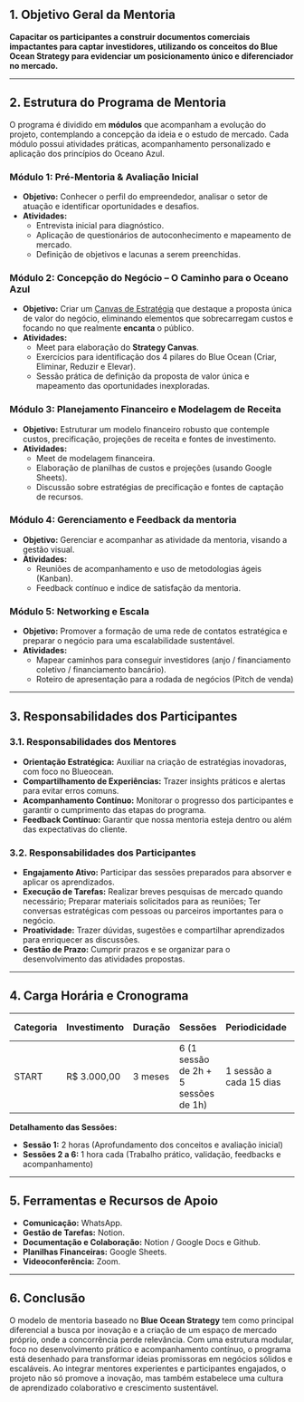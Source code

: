 ## 1. Objetivo Geral da Mentoria

**Capacitar os participantes a construir documentos comerciais impactantes para captar investidores,
utilizando os conceitos do Blue Ocean Strategy para evidenciar um posicionamento único e diferenciador no mercado.**

---

## 2. Estrutura do Programa de Mentoria

O programa é dividido em **módulos** que acompanham a evolução do projeto, contemplando a concepção da ideia e o estudo de mercado.
Cada módulo possui atividades práticas, acompanhamento personalizado e aplicação dos princípios do Oceano Azul.

### Módulo 1: Pré-Mentoria & Avaliação Inicial

- **Objetivo:** Conhecer o perfil do empreendedor, analisar o setor de atuação e identificar oportunidades e desafios.
- **Atividades:**
  - Entrevista inicial para diagnóstico.
  - Aplicação de questionários de autoconhecimento e mapeamento de mercado.
  - Definição de objetivos e lacunas a serem preenchidas.

### Módulo 2: Concepção do Negócio – O Caminho para o Oceano Azul

- **Objetivo:** Criar um [Canvas de Estratégia](https://www.blueoceanstrategy.com/tools/strategy-canvas/) que destaque a proposta única de valor do negócio,
  eliminando elementos que sobrecarregam custos e focando no que realmente **encanta** o público.
- **Atividades:**
  - Meet para elaboração do **Strategy Canvas**.
  - Exercícios para identificação dos 4 pilares do Blue Ocean (Criar, Eliminar, Reduzir e Elevar).
  - Sessão prática de definição da proposta de valor única e mapeamento das oportunidades inexploradas.

### Módulo 3: Planejamento Financeiro e Modelagem de Receita

- **Objetivo:** Estruturar um modelo financeiro robusto que contemple custos, precificação, projeções de receita e fontes de investimento.
- **Atividades:**
  - Meet de modelagem financeira.
  - Elaboração de planilhas de custos e projeções (usando Google Sheets).
  - Discussão sobre estratégias de precificação e fontes de captação de recursos.

### Módulo 4: Gerenciamento e Feedback da mentoria

- **Objetivo:** Gerenciar e acompanhar as atividade da mentoria, visando a gestão visual.
- **Atividades:**
  - Reuniões de acompanhamento e uso de metodologias ágeis (Kanban).
  - Feedback contínuo e indice de satisfação da mentoria.

### Módulo 5: Networking e Escala

- **Objetivo:** Promover a formação de uma rede de contatos estratégica e preparar o negócio para uma escalabilidade sustentável.
- **Atividades:**
  - Mapear caminhos para conseguir investidores (anjo / financiamento coletivo / financiamento bancário).
  - Roteiro de apresentação para a rodada de negócios (Pitch de venda)

---

## 3. Responsabilidades dos Participantes

### 3.1. Responsabilidades dos Mentores

- **Orientação Estratégica:** Auxiliar na criação de estratégias inovadoras, com foco no Blueocean.
- **Compartilhamento de Experiências:** Trazer insights práticos e alertas para evitar erros comuns.
- **Acompanhamento Contínuo:** Monitorar o progresso dos participantes e garantir o cumprimento das etapas do programa.
- **Feedback Contínuo:** Garantir que nossa mentoria esteja dentro ou além das expectativas do cliente.

### 3.2. Responsabilidades dos Participantes

- **Engajamento Ativo:** Participar das sessões preparados para absorver e aplicar os aprendizados.
- **Execução de Tarefas:** Realizar breves pesquisas de mercado quando necessário; Preparar materiais solicitados para as reuniões; Ter conversas estratégicas com pessoas ou parceiros importantes para o negócio.
- **Proatividade:** Trazer dúvidas, sugestões e compartilhar aprendizados para enriquecer as discussões.
- **Gestão de Prazo:** Cumprir prazos e se organizar para o desenvolvimento das atividades propostas.

---

## 4. Carga Horária e Cronograma

| Categoria | Investimento | Duração | Sessões                              | Periodicidade           | Horas Totais |
| --------- | ------------ | ------- | ------------------------------------ | ----------------------- | ------------ |
| START     | R$ 3.000,00  | 3 meses | 6 (1 sessão de 2h + 5 sessões de 1h) | 1 sessão a cada 15 dias | 7 horas      |

**Detalhamento das Sessões:**

- **Sessão 1:** 2 horas (Aprofundamento dos conceitos e avaliação inicial)
- **Sessões 2 a 6:** 1 hora cada (Trabalho prático, validação, feedbacks e acompanhamento)

---

## 5. Ferramentas e Recursos de Apoio

- **Comunicação:** WhatsApp.
- **Gestão de Tarefas:** Notion.
- **Documentação e Colaboração:** Notion / Google Docs e Github.
- **Planilhas Financeiras:** Google Sheets.
- **Videoconferência:** Zoom.

---

## 6. Conclusão

O modelo de mentoria baseado no **Blue Ocean Strategy** tem como principal diferencial a busca por inovação e a criação de um espaço de mercado próprio,
onde a concorrência perde relevância. Com uma estrutura modular, foco no desenvolvimento prático e acompanhamento contínuo, o programa está desenhado para transformar ideias promissoras em negócios sólidos e escaláveis.
Ao integrar mentores experientes e participantes engajados, o projeto não só promove a inovação, mas também estabelece uma cultura de aprendizado colaborativo e crescimento sustentável.
